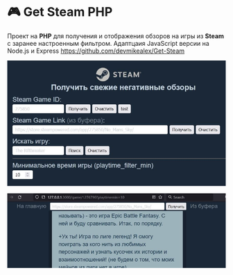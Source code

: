 # 🎮 Get Steam PHP

Проект на **PHP** для получения и отображения обзоров на игры из **Steam** с заранее настроенным фильтром. Адаптцаия JavaScript версии на Node.js и Express <https://github.com/devmikealex/Get-Steam>

![Главная страница](./docs/assets/main-page.jpg)

![Отзывы](./docs/assets/second-page.jpg)
